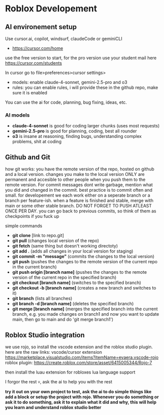 
# Roblox Developement


## AI environement setup

Use cursor.ai, copilot, windsurf, claudeCode or geminiCLI
- https://cursor.com/home

use the free version to start, for the pro version use your student mail here https://cursor.com/students

In cursor go to file>preferences>cursor settings>
 - models: enable claude-4-sonnet, gemini-2.5-pro and o3
 - rules: you can enable rules, i will provide these in the github repo, make sure it is enabled

You can use the ai for code, planning, bug fixing, ideas, etc.

### AI models
- **claude-4-sonnet** is good for coding larger chunks (uses most requests)
- **gemini-2.5-pro** is good for planning, coding, best all rounder
- **o3** is insane at reasoning, finding bugs, understanding complex problems, shit at coding



 ## Github and Git

how git works:
you have the remote version of the repo, hosted on github and a local version. changes you make to the local version ONLY are permanent and accesible to other people when you push them to the remote version. For commit messages dont write garbage, mention what you did and changed in the commit. best practice is to commit often and small. for developement we each work either on a seperate branch or a branch per feature-ish. when a feature is finished and stable, merge with main or some other stable branch. DO NOT FORGET TO PUSH ATLEAST ONCE PER DAY. you can go back to previous commits, so think of them as checkpoints if you fuck up

simple commands 
- **git clone** [link to repo.git]
- **git pull** (changes local version of the repo)
- **git fetch** (same thing but doesn't working directoty)
- **git add .** (adds all changes in your local version for staging)
- **git commit -m "message"** (commits the changes to the local version)
- **git push** (pushes the changes to the remote version of the current repo in the current branch)
- **git push origin [branch name]** (pushes the changes to the remote version of the current repo in the specified branch)
- **git checkout [branch name]** (switches to the specified branch)
- **git checkout -b [branch name]** (creates a new branch and switches to it)
- **git branch** (lists all branches)
- **git branch -d [branch name]** (deletes the specified branch)
- **git merge [branch name]** (merges the specified branch into the current branch, e.g. you made changes on branch1 and now you want to update main, then go to main and do 'git merge branch1')


## Roblox Studio integration

we use rojo, so install the vscode extension and the roblox studio plugin. here are the raw links: vscode/cursor extension https://marketplace.visualstudio.com/items?itemName=evaera.vscode-rojo roblox plugin: https://create.roblox.com/store/asset/6415005344/Rojo-7

then install the luau extension for robloxes lua language support

I forgor the rest 💀, ask the ai to help you with the rest

**try it out on your own project to test, ask the ai to do simple things like add a block or setup the project with rojo. Whenever you do something or ask it to do something, ask it to explain what it did and why, this will help you learn and understand roblox studio better**







